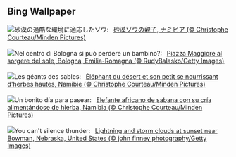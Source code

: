 ## Bing Wallpaper
![](https://www.bing.com/th?id=OHR.ElephantGrass_JA-JP0063384057_UHD.jpg&w=1000)砂漠の過酷な環境に適応したゾウ:&nbsp;&ensp;[砂漠ゾウの親子, ナミビア (© Christophe Courteau/Minden Pictures)](https://www.bing.com/th?id=OHR.ElephantGrass_JA-JP0063384057_UHD.jpg)
<br><br/>
![](https://www.bing.com/th?id=OHR.PiazzaBologna_IT-IT4343709340_UHD.jpg&w=1000)Nel centro di Bologna si può perdere un bambino?:&nbsp;&ensp;[Piazza Maggiore al sorgere del sole, Bologna, Emilia-Romagna (© RudyBalasko/Getty Images)](https://www.bing.com/th?id=OHR.PiazzaBologna_IT-IT4343709340_UHD.jpg)
<br><br/>
![](https://www.bing.com/th?id=OHR.ElephantGrass_FR-FR5375120032_UHD.jpg&w=1000)Les géants des sables:&nbsp;&ensp;[Éléphant du désert et son petit se nourrissant d'herbes hautes, Namibie (© Christophe Courteau/Minden Pictures)](https://www.bing.com/th?id=OHR.ElephantGrass_FR-FR5375120032_UHD.jpg)
<br><br/>
![](https://www.bing.com/th?id=OHR.ElephantGrass_ES-ES9916597908_UHD.jpg&w=1000)Un bonito día para pasear:&nbsp;&ensp;[Elefante africano de sabana con su cría alimentándose de hierba, Namibia (© Christophe Courteau/Minden Pictures)](https://www.bing.com/th?id=OHR.ElephantGrass_ES-ES9916597908_UHD.jpg)
<br><br/>
![](https://www.bing.com/th?id=OHR.NebraskaStorm_EN-GB4330008569_UHD.jpg&w=1000)You can't silence thunder:&nbsp;&ensp;[Lightning and storm clouds at sunset near Bowman, Nebraska, United States (© john finney photography/Getty Images)](https://www.bing.com/th?id=OHR.NebraskaStorm_EN-GB4330008569_UHD.jpg)
<br><br/>
